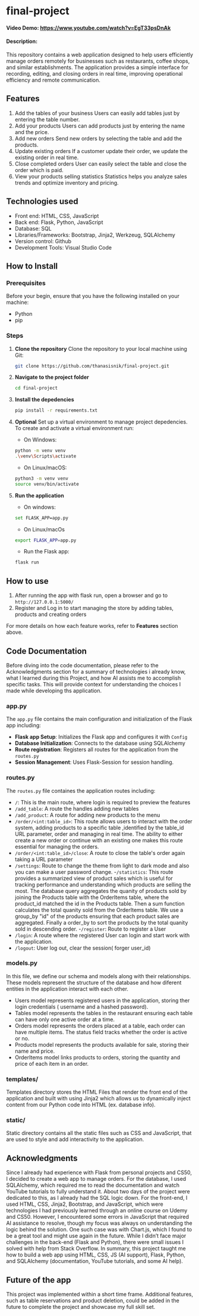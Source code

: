 # final-project
#### Video Demo: https://www.youtube.com/watch?v=EgT33psDnAk
#### Description:
This repository contains a web application designed to help users efficiently manage orders remotely for businesses such as restaurants, coffee shops, and similar establishments. The application provides a simple interface for recording, editing, and closing orders in real time, improving operational efficiency and remote communication.

## Features
1.  Add the tables of your business
    Users can easily add tables just by entering the table number.
2.  Add your products
    Users can add products just by entering the name and the price.
3.  Add new orders
    Send new orders by selecting the table and add the products.
4.  Update existing orders
    If a customer update their order, we update the existing order in real time.
5.  Close completed orders
    User can easily select the table and close the order which is paid.
6.  View your products selling statistics
    Statistics helps you analyze sales trends and optimize inventory and pricing.

## Technologies used
- Front end: HTML, CSS, JavaScript
- Back end: Flask, Python, JavaScript
- Database: SQL
- Libraries/Frameworks: Bootstrap, Jinja2, Werkzeug, SQLAlchemy
- Version control: Github
- Development Tools: Visual Studio Code

## How to Install
### Prerequisites
Before your begin, ensure that you have the following installed on your machine:

- Python
- pip 

### Steps
1. **Clone the repository**
    Clone the repository to your local machine using Git:
    ```bash
    git clone https://github.com/thanasisnik/final-project.git

2. **Navigate to the project folder**
    ```bash
    cd final-project

3. **Install the depedencies**
    ```bash
    pip install -r requirements.txt

4. **Optional** Set up a virtual environment to manage project depedencies. To create and activate a virtual environment run:
    
    - On Windows:
    ```bash
    python -m venv venv
    .\venv\Scripts\activate
    ```

    - On Linux/macOS:
    ```bash
    python3 -m venv venv
    source venv/bin/activate
    ```

5. **Run the application**
    - On windows:
    ```bash
    set FLASK_APP=app.py
    ```
    
    - On Linux/macOs
    ```bash
    export FLASK_APP=app.py
    ```
    - Run the Flask app:
    ```bash
    flask run

## How to use
1. After running the app with flask run, open a browser and go to `http://127.0.0.1:5000/`
2. Register and Log in to start managing the store by adding tables, products and creating orders

For more details on how each feature works, refer to **Features** section above.

## Code Documentation

Before diving into the code documentation, please refer to the Acknowledgments section for a summary of technologies i already know, what I learned during this Project, and how AI assists me to accomplish specific tasks. This will provide context for understanding the choices I made while developing ths application.

### app.py
The `app.py` file contains the main configuration and initialization of the Flask app including:
- **Flask app Setup**: Initializes the Flask app and configures it with `Config`
- **Database Initialization**: Connects to the database using SQLAlchemy
- **Route registration**: Registers all routes for the application from the `routes.py`
- **Session Management**: Uses Flask-Session for session handling.

### routes.py
The `routes.py` file containes the application routes including:
- `/`: This is the main route, where login is required to preview the features
- `/add_table`: A route the handles adding new tables
- `/add_product`: A route for adding new products to the menu
- `/order/<int:table_id>`: This route allows users to interact with the order system, adding products to a specific table ,identified by the table_id URL parameter, order and managing in real time. The ability to either create a new order or continue with an existing one makes this route essential for managing the orders.
- `/order/<int:table_id>/close`: A route to close the table's order again taking a URL parameter
- `/settings`: Route to change the theme from light to dark mode and also you can make a user password change.
-`/statistics`: This route provides a summarized view of product sales which is useful for tracking performance and understanding which products are selling the most. The database query aggregates the quanity of products sold by joining the Products table with the OrderItems table, where the product_id matched the id in the Products table. Then a sum function calculates the total quanity sold from the OrderItems table. We use a group_by "id" of the products ensuring that each product sales are aggregated. Finally a order_by to sort the products by the total quanity sold in descending order.
-`/register`: Route to register a User
- `/login`: A route where the registered User can login and start work with the application.
- `/logout`: User log out, clear the session( forger user_id)

### models.py 
In this file, we define our schema and models along with their relationships. These models represent the structure of the database and how diferent entities in the application interact with each other.
- Users model represents registered users in the application, storing ther login credentials ( username and a hashed password).
- Tables model represents the tables in the restaurant ensuring each table can have only one active order at a time.
- Orders model represents the orders placed at a table, each order can have multiple items. The status field tracks whether the order is active or no.
- Products model represents the products available for sale, storing their name and price.
- OrderItems model links products to orders, storing the quantity and price of each item in an order.

### templates/
Templates directory stores the HTML Files that render the front end of the application and built with using Jinja2 which allows us to dynamically inject content from our Python code into HTML (ex. database info).

### static/
Static directory contains all the static files such as CSS and JavaScript, that are used to style and add interactivity to the application.

## Acknowledgments

Since I already had experience with Flask from personal projects and CS50, I decided to create a web app to manage orders. For the database, I used SQLAlchemy, which required me to read the documentation and watch YouTube tutorials to fully understand it. About two days of the project were dedicated to this, as I already had the SQL logic down. For the front-end, I used HTML, CSS, Jinja2, Bootstrap, and JavaScript, which were technologies I had previously learned through an online course on Udemy and CS50. However, I encountered some errors in JavaScript that required AI assistance to resolve, though my focus was always on understanding the logic behind the solution. One such case was with Chart.js, which I found to be a great tool and might use again in the future. While I didn’t face major challenges in the back-end (Flask and Python), there were small issues I solved with help from Stack Overflow. In summary, this project taught me how to build a web app using HTML, CSS, JS (AI support), Flask, Python, and SQLAlchemy (documentation, YouTube tutorials, and some AI help).

## Future of the app

This project was implemented within a short time frame. Additional features, such as table reservations and product deletion, could be added in the future to complete the project and showcase my full skill set.


    